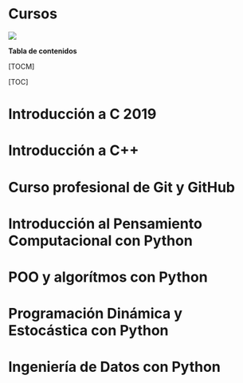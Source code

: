 # Cursos

[![](https://www.google.com/url?sa=i&url=https%3A%2F%2Funsplash.com%2Fs%2Fphotos%2Fcoding&psig=AOvVaw3xNvIAqpFHAWBrqE3KhI1W&ust=1597958442462000&source=images&cd=vfe&ved=0CAIQjRxqFwoTCIDzgJ2ZqOsCFQAAAAAdAAAAABAD)](https://www.google.com/url?sa=i&url=https%3A%2F%2Funsplash.com%2Fs%2Fphotos%2Fcoding&psig=AOvVaw3xNvIAqpFHAWBrqE3KhI1W&ust=1597958442462000&source=images&cd=vfe&ved=0CAIQjRxqFwoTCIDzgJ2ZqOsCFQAAAAAdAAAAABAD)

**Tabla de contenidos**

[TOCM]

[TOC]

# Introducción a C 2019
# Introducción a C++
# Curso profesional de Git y GitHub
# Introducción al Pensamiento Computacional con Python
# POO y algorítmos con Python
# Programación Dinámica y Estocástica con Python
# Ingeniería de Datos con Python
